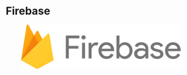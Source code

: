 # Firebase

<figure><img src="../../.gitbook/assets/240530-1.png" alt=""><figcaption></figcaption></figure>
